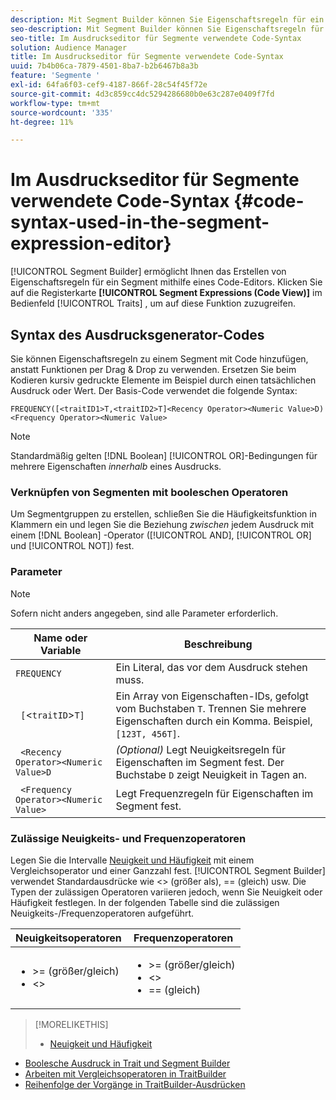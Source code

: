```yaml
---
description: Mit Segment Builder können Sie Eigenschaftsregeln für ein Segment mithilfe eines Code-Editors erstellen. Klicken Sie im Bereich Eigenschaften auf die Registerkarte Segmentausdrücke (Codeansicht) , um auf diese Funktion zuzugreifen.
seo-description: Mit Segment Builder können Sie Eigenschaftsregeln für ein Segment mithilfe eines Code-Editors erstellen. Klicken Sie im Bereich Eigenschaften auf die Registerkarte Segmentausdrücke (Codeansicht) , um auf diese Funktion zuzugreifen.
seo-title: Im Ausdruckseditor für Segmente verwendete Code-Syntax
solution: Audience Manager
title: Im Ausdruckseditor für Segmente verwendete Code-Syntax
uuid: 7b4b06ca-7879-4501-8ba7-b2b6467b8a3b
feature: 'Segmente '
exl-id: 64fa6f03-cef9-4187-866f-28c54f45f72e
source-git-commit: 4d3c859cc4dc5294286680b0e63c287e0409f7fd
workflow-type: tm+mt
source-wordcount: '335'
ht-degree: 11%

---
```


# Im Ausdruckseditor für Segmente verwendete Code-Syntax {#code-syntax-used-in-the-segment-expression-editor}

[!UICONTROL Segment Builder] ermöglicht Ihnen das Erstellen von Eigenschaftsregeln für ein Segment mithilfe eines Code-Editors. Klicken Sie auf die Registerkarte **[!UICONTROL Segment Expressions (Code View)]** im Bedienfeld [!UICONTROL Traits] , um auf diese Funktion zuzugreifen.

## Syntax des Ausdrucksgenerator-Codes

Sie können Eigenschaftsregeln zu einem Segment mit Code hinzufügen, anstatt Funktionen per Drag &amp; Drop zu verwenden. Ersetzen Sie beim Kodieren kursiv gedruckte Elemente im Beispiel durch einen tatsächlichen Ausdruck oder Wert. Der Basis-Code verwendet die folgende Syntax:

```
FREQUENCY([<traitID1>T,<traitID2>T]<Recency Operator><Numeric Value>D)
<Frequency Operator><Numeric Value>
```

>[!NOTE]
>
>Standardmäßig gelten [!DNL Boolean] [!UICONTROL OR]-Bedingungen für mehrere Eigenschaften *innerhalb* eines Ausdrucks.

### Verknüpfen von Segmenten mit booleschen Operatoren

Um Segmentgruppen zu erstellen, schließen Sie die Häufigkeitsfunktion in Klammern ein und legen Sie die Beziehung *zwischen* jedem Ausdruck mit einem [!DNL Boolean] -Operator ([!UICONTROL AND], [!UICONTROL OR] und [!UICONTROL NOT]) fest.

### Parameter

>[!NOTE]
>
>Sofern nicht anders angegeben, sind alle Parameter erforderlich.

| Name oder Variable | Beschreibung |
|---|---|
| `FREQUENCY` | Ein Literal, das vor dem Ausdruck stehen muss. |
| ` [`&lt;`traitID`>`T]` | Ein Array von Eigenschaften-IDs, gefolgt vom Buchstaben `T`. Trennen Sie mehrere Eigenschaften durch ein Komma. Beispiel, `[123T, 456T]`. |
| ` <Recency Operator><Numeric Value>D` | *(Optional)* Legt Neuigkeitsregeln für Eigenschaften im Segment fest. Der Buchstabe `D` zeigt Neuigkeit in Tagen an. |
| ` <Frequency Operator><Numeric Value>` | Legt Frequenzregeln für Eigenschaften im Segment fest. |

### Zulässige Neuigkeits- und Frequenzoperatoren

Legen Sie die Intervalle [Neuigkeit und Häufigkeit](../../features/segments/recency-and-frequency.md) mit einem Vergleichsoperator und einer Ganzzahl fest. [!UICONTROL Segment Builder] verwendet Standardausdrücke wie  &lt;> (größer als), == (gleich) usw. Die Typen der zulässigen Operatoren variieren jedoch, wenn Sie Neuigkeit oder Häufigkeit festlegen. In der folgenden Tabelle sind die zulässigen Neuigkeits-/Frequenzoperatoren aufgeführt.

<table id="table_2F92617CB472442BA5639E24DB4E43D3"> 
 <thead> 
  <tr> 
   <th colname="col1" class="entry"> Neuigkeitsoperatoren </th> 
   <th colname="col2" class="entry"> Frequenzoperatoren </th> 
  </tr> 
 </thead>
 <tbody> 
  <tr> 
   <td colname="col1"> 
    <ul id="ul_66D11A34097648A997BA5C6CCC38503A"> 
     <li id="li_EA0B607E58834E62B427C0B7626C2BD1">&gt;= (größer/gleich) </li> 
     <li id="li_CFE3D2DBEF424093A0497A70324D5B31">&lt;&gt; </li> 
    </ul> </td> 
   <td colname="col2"> 
    <ul id="ul_A5A38BCD71B844F0B5FB28256069F87E"> 
     <li id="li_EA17C353214E4C2EA2B70169C94A2E53">&gt;= (größer/gleich) </li> 
     <li id="li_87CE5CCC6B44446BB2FD0AAD47712368">&lt;&gt; </li> 
     <li id="li_7E922AEF3A524E78A18A9F6ECBF7460B">== (gleich) </li> 
    </ul> </td> 
  </tr> 
 </tbody> 
</table>

>[!MORELIKETHIS]
>
>* [Neuigkeit und Häufigkeit](../../features/segments/recency-and-frequency.md)
* [Boolesche Ausdruck in Trait und Segment Builder](../../reference/boolean-expressions-tsb.md)
* [Arbeiten mit Vergleichsoperatoren in TraitBuilder](../../features/traits/trait-comparison-operators.md)
* [Reihenfolge der Vorgänge in TraitBuilder-Ausdrücken](../../features/traits/trait-operator-precedence.md)

